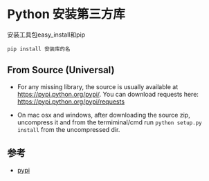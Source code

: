 # Python 安装第三方库

安装工具包easy_install和pip

```
pip install 安装库的名
```


## From Source (Universal)

- For any missing library, the source is usually available at https://pypi.python.org/pypi/. You can download requests here: https://pypi.python.org/pypi/requests

- On mac osx and windows, after downloading the source zip, uncompress it and from the termiminal/cmd run `python setup.py install` from the uncompressed dir.

## 参考
- [pypi](https://pypi.org/)

